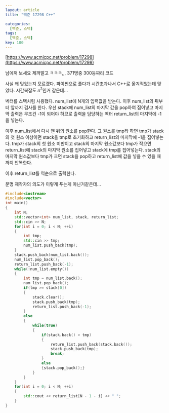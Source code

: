 ```yaml
---
layout: article
title: "백준 17298 C++"

categories:
  [백준, 스택]
tags:
  [백준, 스택]
key: 100
---
```


[https://www.acmicpc.net/problem/17298](https://www.acmicpc.net/problem/17298)

남에꺼 보세요 제꺼말고 ㅋㅋㅋ,,, 371명중 300등짜리 코드

사실 왜 맞았는지 모르겠다. 파이썬으로 풀다가 시간초과나서 C++로 옮겨적었는데 맞았다. 시간복잡도 $n^2$인거 같은데...

벡터를 스택처럼 사용했다. num_list에 N개의 입력값을 받는다. 이후 num_list의 뒤부터 앞까지 검사를 한다. 우선 stack에 num_list의 마지막 값을 pop하여 집어넣고 마지막 출력은 무조건 -1이 되어야 하므로 출력을 담당하는 벡터 return_list의 마지막에 -1을 넣는다. 

이후 num_list에서 다시 맨 뒤의 원소를 pop한다. 그 원소를 tmp라 하면 tmp가 stack의 첫 원소 이상이면 stack을 tmp로 초기화하고 return_list의 마지막에 -1을 집어넣는다. tmp가 stack의 첫 원소 미만이고 stack의 마지막 원소값보다 tmp가 작으면 return_list에 stack의 마지막 원소를 집어넣고 stack에 tmp를 집어넣는다. stack의 마지막 원소값보다 tmp가 크면 stack을 pop하고 return_list에 값을 넣을 수 있을 때까지 반복한다. 

이후 return_list를 역순으로 출력한다.

분명 제작자의 의도가 이렇게 푸는게 아닌거같은데...

``` c++
#include<iostream>
#include<vector>
int main()
{
    int N;
    std::vector<int> num_list, stack, return_list;
    std::cin >> N;
    for(int i = 0; i < N; ++i)
    {
        int tmp;
        std::cin >> tmp;
        num_list.push_back(tmp);
    }
    stack.push_back(num_list.back());
    num_list.pop_back();
    return_list.push_back(-1);
    while(!num_list.empty())
    {
        int tmp = num_list.back();
        num_list.pop_back();
        if(tmp >= stack[0])
        {
            stack.clear();
            stack.push_back(tmp);
            return_list.push_back(-1);
        }
        else
        {
            while(true)
            {
                if(stack.back() > tmp)
                {
                    return_list.push_back(stack.back());
                    stack.push_back(tmp);
                    break;
                }
                else
                {stack.pop_back();}
            }
        }
    }
    for(int i = 0; i < N; ++i)
    {
        std::cout << return_list[N - 1 - i] << " ";
    }
}
```